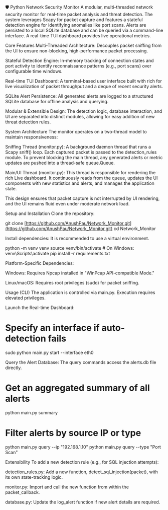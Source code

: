 🛡️ Python Network Security Monitor
A modular, multi-threaded network security monitor for real-time packet analysis and threat detection. The system leverages Scapy for packet capture and features a stateful detection engine for identifying anomalies like port scans. Alerts are persisted to a local SQLite database and can be queried via a command-line interface. A real-time TUI dashboard provides live operational metrics.

Core Features
Multi-Threaded Architecture: Decouples packet sniffing from the UI to ensure non-blocking, high-performance packet processing.

Stateful Detection Engine: In-memory tracking of connection states and port activity to identify reconnaissance patterns (e.g., port scans) over configurable time windows.

Real-time TUI Dashboard: A terminal-based user interface built with rich for live visualization of packet throughput and a deque of recent security alerts.

SQLite Alert Persistence: All generated alerts are logged to a structured SQLite database for offline analysis and querying.

Modular & Extensible Design: The detection logic, database interaction, and UI are separated into distinct modules, allowing for easy addition of new threat detection rules.

System Architecture
The monitor operates on a two-thread model to maintain responsiveness:

Sniffing Thread (monitor.py): A background daemon thread that runs a Scapy sniff() loop. Each captured packet is passed to the detection_rules module. To prevent blocking the main thread, any generated alerts or metric updates are pushed into a thread-safe queue.Queue.

Main/UI Thread (monitor.py): This thread is responsible for rendering the rich Live dashboard. It continuously reads from the queue, updates the UI components with new statistics and alerts, and manages the application state.

This design ensures that packet capture is not interrupted by UI rendering, and the UI remains fluid even under moderate network load.

Setup and Installation
Clone the repository:

git clone [https://github.com/AnushPau/Network_Monitor.git](https://github.com/AnushPau/Network_Monitor.git)
cd Network_Monitor

Install dependencies:
It is recommended to use a virtual environment.

python -m venv venv
source venv/bin/activate  # On Windows: venv\Scripts\activate
pip install -r requirements.txt

Platform-Specific Dependencies:

Windows: Requires Npcap installed in "WinPcap API-compatible Mode."

Linux/macOS: Requires root privileges (sudo) for packet sniffing.

Usage (CLI)
The application is controlled via main.py. Execution requires elevated privileges.

Launch the Real-time Dashboard:

# Specify an interface if auto-detection fails
sudo python main.py start --interface eth0

Query the Alert Database:
The query commands access the alerts.db file directly.

# Get an aggregated summary of all alerts
python main.py summary

# Filter alerts by source IP or type
python main.py query --ip "192.168.1.10"
python main.py query --type "Port Scan"

Extensibility
To add a new detection rule (e.g., for SQL injection attempts):

detection_rules.py: Add a new function, detect_sql_injection(packet), with its own state-tracking logic.

monitor.py: Import and call the new function from within the packet_callback.

database.py: Update the log_alert function if new alert details are required.
